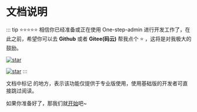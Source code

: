 # 文档说明

::: tip ⭐⭐⭐⭐⭐
相信你已经准备或正在使用 One-step-admin 进行开发工作了，在此之前，希望你可以去 **Github** 或者 **Gitee(码云)** 帮我点个 ⭐ ，这将是对我极大的鼓励。

[![star](https://img.shields.io/github/stars/one-step-admin/basic?style=social)](https://github.com/one-step-admin/basic/)

[![star](https://gitee.com/one-step-admin/basic/badge/star.svg?theme=dark)](https://gitee.com/one-step-admin/basic/)
:::

文档中标记 <Badge type="pro" text="专业版" /> 的地方，表示该功能仅提供于专业版使用，使用基础版的开发者可直接跳过阅读。

如果你准备好了，那我们就[开始](/guide/ready)吧~
